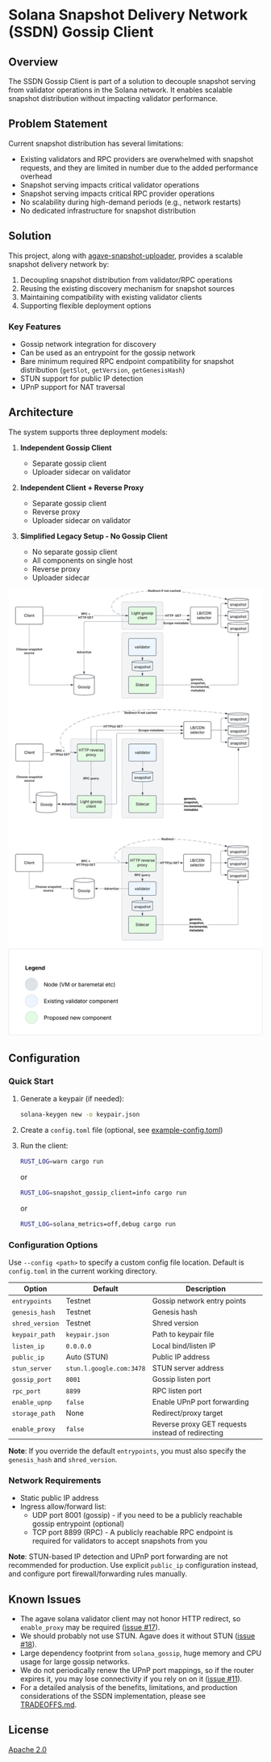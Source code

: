 # Solana Snapshot Delivery Network (SSDN) Gossip Client

## Overview

The SSDN Gossip Client is part of a solution to decouple snapshot serving from validator operations in the Solana network. It enables scalable snapshot distribution without impacting validator performance.

## Problem Statement

Current snapshot distribution has several limitations:
- Existing validators and RPC providers are overwhelmed with snapshot requests, and they are limited in number due to the added performance overhead
- Snapshot serving impacts critical validator operations
- Snapshot serving impacts critical RPC provider operations
- No scalability during high-demand periods (e.g., network restarts)
- No dedicated infrastructure for snapshot distribution

## Solution

This project, along with [agave-snapshot-uploader](https://github.com/Blockdaemon/agave-snapshot-uploader), provides a scalable snapshot delivery network by:
1. Decoupling snapshot distribution from validator/RPC operations
2. Reusing the existing discovery mechanism for snapshot sources
3. Maintaining compatibility with existing validator clients
4. Supporting flexible deployment options

### Key Features
- Gossip network integration for discovery
- Can be used as an entrypoint for the gossip network
- Bare minimum required RPC endpoint compatibility for snapshot distribution (`getSlot`, `getVersion`, `getGenesisHash`)
- STUN support for public IP detection
- UPnP support for NAT traversal

## Architecture

The system supports three deployment models:

1. **Independent Gossip Client**
   - Separate gossip client
   - Uploader sidecar on validator

2. **Independent Client + Reverse Proxy**
   - Separate gossip client
   - Reverse proxy
   - Uploader sidecar on validator

3. **Simplified Legacy Setup - No Gossip Client**
   - No separate gossip client
   - All components on single host
   - Reverse proxy
   - Uploader sidecar

![Architecture Diagram](./docs/SSDN-Architecture.svg)

## Configuration

### Quick Start

1. Generate a keypair (if needed):
   ```bash
   solana-keygen new -o keypair.json
   ```

2. Create a `config.toml` file (optional, see [example-config.toml](example-config.toml))

3. Run the client:
   ```bash
   RUST_LOG=warn cargo run
   ```
   or
   ```bash
   RUST_LOG=snapshot_gossip_client=info cargo run
   ```
   or
   ```bash
   RUST_LOG=solana_metrics=off,debug cargo run
   ```

### Configuration Options

Use `--config <path>` to specify a custom config file location. Default is `config.toml` in the current working directory.

| Option           | Default                   | Description                 |
|------------------|---------------------------|-----------------------------|
| `entrypoints`    | Testnet                   | Gossip network entry points |
| `genesis_hash`   | Testnet                   | Genesis hash                |
| `shred_version`  | Testnet                   | Shred version               |
| `keypair_path`   | `keypair.json`            | Path to keypair file        |
| `listen_ip`      | `0.0.0.0`                 | Local bind/listen IP        |
| `public_ip`      | Auto (STUN)               | Public IP address           |
| `stun_server`    | `stun.l.google.com:3478`  | STUN server address         |
| `gossip_port`    | `8001`                    | Gossip listen port          |
| `rpc_port`       | `8899`                    | RPC listen port             |
| `enable_upnp`    | `false`                   | Enable UPnP port forwarding |
| `storage_path`   | None                      | Redirect/proxy target       |
| `enable_proxy`   | `false`                   | Reverse proxy GET requests instead of redirecting |

**Note**: If you override the default `entrypoints`, you must also specify the `genesis_hash` and `shred_version`.

### Network Requirements

- Static public IP address
- Ingress allow/forward list:
  - UDP port 8001 (gossip) - if you need to be a publicly reachable gossip entrypoint (optional)
  - TCP port 8899 (RPC) - A publicly reachable RPC endpoint is required for validators to accept snapshots from you

**Note**: STUN-based IP detection and UPnP port forwarding are not recommended for production. Use explicit `public_ip` configuration instead, and configure port firewall/forwarding rules manually.

## Known Issues
   - The agave solana validator client may not honor HTTP redirect, so `enable_proxy` may be required ([issue #17](https://github.com/Blockdaemon/agave-solana-gossip-client/issues/17)).
   - We should probably not use STUN. Agave does it without STUN ([issue #18](https://github.com/Blockdaemon/agave-solana-gossip-client/issues/18)).
   - Large dependency footprint from `solana_gossip`, huge memory and CPU usage for large gossip networks.
   - We do not periodically renew the UPnP port mappings, so if the router expires it, you may lose connectivity if you rely on on it ([issue #11](https://github.com/Blockdaemon/agave-snapshot-gossip-client/issues/11)).
   - For a detailed analysis of the benefits, limitations, and production considerations of the SSDN implementation, please see [TRADEOFFS.md](TRADEOFFS.md).

## License

[Apache 2.0](LICENSE)

